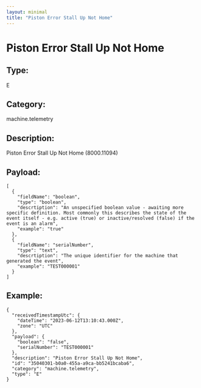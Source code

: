 ```yaml
---
layout: minimal
title: "Piston Error Stall Up Not Home"
---
```


# Piston Error Stall Up Not Home

## Type:

E

## Category:

machine.telemetry

## Description: 

Piston Error Stall Up Not Home (8000.11094)

## Payload:

```
[
  {
    "fieldName": "boolean",
    "type": "boolean",
    "descrtiption": "An unspecified boolean value - awaiting more specific definition. Most commonly this describes the state of the event itself - e.g. active (true) or inactive/resolved (false) if the event is an alarm",
    "example": "true"
  },
  {
    "fieldName": "serialNumber",
    "type": "text",
    "descrtiption": "The unique identifier for the machine that generated the event",
    "example": "TEST000001"
  }
]
```

## Example:

```
{
  "receivedTimestampUtc": {
    "dateTime": "2023-06-12T13:10:43.000Z",
    "zone": "UTC"
  },
  "payload": {
    "boolean": "false",
    "serialNumber": "TEST000001"
  },
  "description": "Piston Error Stall Up Not Home",
  "id": "35040301-b0a0-455a-a9ca-bb5241bcaba6",
  "category": "machine.telemetry",
  "type": "E"
}
```
